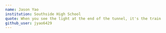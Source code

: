 ```yaml
---
name: Jason Yao
institution: Southside High School
quote: When you see the light at the end of the tunnel, it's the train
github_user: jyao6429
---
```

